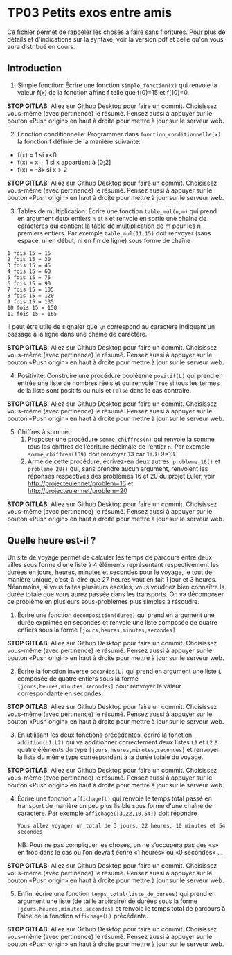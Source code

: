 TP03 Petits exos entre amis
===========================

Ce fichier permet de rappeler les choses à faire sans fioritures. Pour plus de détails et d'indications sur la syntaxe, voir la version pdf et celle qu'on vous aura distribué en cours.

Introduction
------------

1. Simple fonction: Écrire une fonction `simple_fonction(x)` qui renvoie la valeur f(x) de la fonction affine f telle que f(0)=15 et f(10)=0.

**STOP GITLAB**: Allez sur Github Desktop pour faire un commit. Choisissez vous-même (avec pertinence) le résumé. Pensez aussi à appuyer sur le bouton «Push origin» en haut à droite pour mettre à jour sur le serveur web.


2. Fonction conditionnelle: Programmer dans `fonction_conditionnelle(x)` la fonction f définie de la manière suivante:
  - f(x) = 1 si x<0
  - f(x) = x + 1 si x appartient à [0;2]
  - f(x) = -3x   si x > 2

**STOP GITLAB**: Allez sur Github Desktop pour faire un commit. Choisissez vous-même (avec pertinence) le résumé. Pensez aussi à appuyer sur le bouton «Push origin» en haut à droite pour mettre à jour sur le serveur web.


3. Tables de multiplication: Écrire une fonction `table_mul(n,m)` qui prend en argument deux entiers `n` et `m` et
renvoie en sortie une chaîne de caractères qui contient la table de
multiplication de m pour les n premiers entiers. Par exemple `table_mul(11,15)` doit
renvoyer (sans espace, ni en début, ni en fin de ligne) sous forme de
chaîne

```
1 fois 15 = 15
2 fois 15 = 30
3 fois 15 = 45
4 fois 15 = 60
5 fois 15 = 75
6 fois 15 = 90
7 fois 15 = 105
8 fois 15 = 120
9 fois 15 = 135
10 fois 15 = 150
11 fois 15 = 165
```

Il peut être utile de signaler que `\n` correspond au caractère indiquant un
passage à la ligne dans une chaîne de caractère.

**STOP GITLAB**: Allez sur Github Desktop pour faire un commit. Choisissez vous-même (avec pertinence) le résumé. Pensez aussi à appuyer sur le bouton «Push origin» en haut à droite pour mettre à jour sur le serveur web.


4. Positivité: Construire une procédure booléenne `positif(L)` qui prend en entrée une liste de
nombres réels et qui renvoie `True` si tous les termes de la liste sont
positifs ou nuls et `False` dans le cas contraire.

**STOP GITLAB**: Allez sur Github Desktop pour faire un commit. Choisissez vous-même (avec pertinence) le résumé. Pensez aussi à appuyer sur le bouton «Push origin» en haut à droite pour mettre à jour sur le serveur web.


5. Chiffres à sommer:
    1.  Proposer une procédure `somme_chiffres(n)` qui renvoie la somme tous les chiffres de l’écriture décimale de l’entier `n`. Par exemple `somme_chiffres(139)` doit renvoyer 13 car 1+3+9=13.
    2.  Armé de cette procédure, écrivez-en deux autres: `probleme_16()` et `probleme_20()` qui, sans prendre aucun argument, renvoient les réponses respectives des problèmes 16 et 20 du projet Euler, voir http://projecteuler.net/problem=16 et http://projecteuler.net/problem=20

**STOP GITLAB**: Allez sur Github Desktop pour faire un commit. Choisissez vous-même (avec pertinence) le résumé. Pensez aussi à appuyer sur le bouton «Push origin» en haut à droite pour mettre à jour sur le serveur web.


Quelle heure est-il ?
---------------------

Un site de voyage permet de calculer les temps de parcours entre deux
villes sous forme d’une liste à 4 éléments représentant respectivement
les durées en jours, heures, minutes et secondes pour le voyage, le tout
de manière unique, c’est-à-dire que 27 heures vaut en fait 1 jour et
3 heures. Néanmoins, si vous faites plusieurs escales, vous voudriez
bien connaître la durée totale que vous aurez passée dans les
transports. On va décomposer ce problème en plusieurs sous-problèmes
plus simples à résoudre.

1.  Écrire une fonction `decomposition(duree)` qui prend en argument une durée exprimée en
    secondes et renvoie une liste composée de quatre entiers sous la
    forme `[jours,heures,minutes,secondes]`

**STOP GITLAB**: Allez sur Github Desktop pour faire un commit. Choisissez vous-même (avec pertinence) le résumé. Pensez aussi à appuyer sur le bouton «Push origin» en haut à droite pour mettre à jour sur le serveur web.


2.  Écrire la fonction inverse `secondes(L)` qui prend en argument une liste `L` composée de quatre entiers sous la forme `[jours,heures,minutes,secondes]` pour renvoyer la valeur correspondante en secondes.

**STOP GITLAB**: Allez sur Github Desktop pour faire un commit. Choisissez vous-même (avec pertinence) le résumé. Pensez aussi à appuyer sur le bouton «Push origin» en haut à droite pour mettre à jour sur le serveur web.


3.  En utilisant les deux fonctions précédentes, écrire la fonction `addition(L1,L2)` qui va additionner correctement deux listes `L1` et `L2` à quatre éléments du type `[jours,heures,minutes,secondes]` et renvoyer la liste du même type correspondant à la durée totale du voyage.

**STOP GITLAB**: Allez sur Github Desktop pour faire un commit. Choisissez vous-même (avec pertinence) le résumé. Pensez aussi à appuyer sur le bouton «Push origin» en haut à droite pour mettre à jour sur le serveur web.


4.  Écrire une fonction `affichage(L)` qui renvoie le temps total passé en transport de manière un peu plus lisible sous forme d'une chaîne de caractère. Par exemple `affichage([3,22,10,54])` doit répondre

        Vous allez voyager un total de 3 jours, 22 heures, 10 minutes et 54 secondes

    NB: Pour ne pas compliquer les choses, on ne s’occupera pas des «s» en
    trop dans le cas où l’on devrait écrire «1 heures» ou «0 secondes» ...

**STOP GITLAB**: Allez sur Github Desktop pour faire un commit. Choisissez vous-même (avec pertinence) le résumé. Pensez aussi à appuyer sur le bouton «Push origin» en haut à droite pour mettre à jour sur le serveur web.


5.  Enfin, écrire une fonction `temps_total(liste_de_durees)` qui prend en argument une liste (de taille arbitraire) de durées sous la forme `[jours,heures,minutes,secondes]` et renvoie le temps total de parcours à l’aide de la fonction `affichage(L)` précédente.


**STOP GITLAB**: Allez sur Github Desktop pour faire un commit. Choisissez vous-même (avec pertinence) le résumé. Pensez aussi à appuyer sur le bouton «Push origin» en haut à droite pour mettre à jour sur le serveur web.
